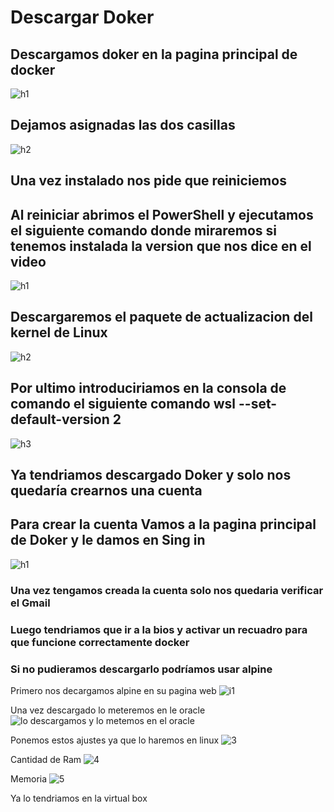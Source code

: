 # Descargar Doker
## Descargamos doker en la pagina principal de docker 

![h1](https://user-images.githubusercontent.com/91874537/161525912-8e525ba4-7d0d-442a-a27b-4de993d8e1bf.PNG)

## Dejamos asignadas las dos casillas

![h2](https://user-images.githubusercontent.com/91874537/161525927-5df89334-c895-421e-95fb-4d48303024d5.PNG)

## Una vez instalado nos pide que reiniciemos 

## Al reiniciar abrimos el PowerShell y ejecutamos el siguiente comando donde miraremos si tenemos instalada la version que nos dice en el video

![h1](https://user-images.githubusercontent.com/91874537/161572958-7fa33cba-d305-4878-a048-509018e20c22.PNG)
 
## Descargaremos el paquete de actualizacion del kernel de Linux

![h2](https://user-images.githubusercontent.com/91874537/161575716-032c1b02-ba4d-4d1e-a824-5d06a5c8f355.PNG)

## Por ultimo introduciriamos en la consola de comando el siguiente comando wsl --set-default-version 2

![h3](https://user-images.githubusercontent.com/91874537/161575923-dc1144d3-97a9-4970-b8ba-029f4ffc4353.PNG)

## Ya tendriamos descargado Doker y solo nos quedaría crearnos una cuenta
## Para crear la cuenta Vamos a la pagina principal de Doker y le damos en Sing in
![h1](https://user-images.githubusercontent.com/91874537/162720197-1938bdfc-1824-4d37-9d7f-cccaa4c0cd13.PNG)

### Una vez tengamos creada la cuenta solo nos quedaria verificar el Gmail 

### Luego tendriamos que ir a la bios y activar un recuadro para que funcione correctamente docker 

### Si no pudieramos descargarlo podríamos usar alpine 

Primero nos decargamos alpine en su pagina web
![i1](https://user-images.githubusercontent.com/91874537/165036404-ee146142-9d44-49f0-8d2e-7078b103c83c.PNG)

Una vez descargado lo meteremos en le oracle
![lo descargamos y lo metemos en el oracle](https://user-images.githubusercontent.com/91874537/165038355-28cbd9d2-49ea-4d2e-933e-b523ec5a5b9b.PNG)

Ponemos estos ajustes ya que lo haremos en linux
![3](https://user-images.githubusercontent.com/91874537/165038422-7385106e-94f7-41f4-9153-50b028e49054.PNG)
 
 Cantidad de Ram
 ![4](https://user-images.githubusercontent.com/91874537/165038465-a9289e83-345b-4cbb-9b11-260ff7dcdb4c.PNG)

Memoria
![5](https://user-images.githubusercontent.com/91874537/165038494-6cd0857b-1cbc-4f9f-901a-92d1348e6b73.PNG)

Ya lo tendriamos en la virtual box
